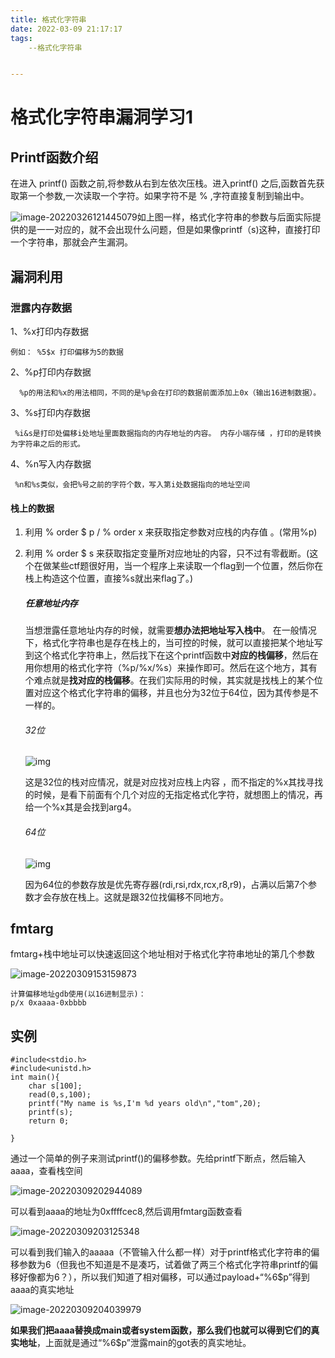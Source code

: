 ```yaml
---
title: 格式化字符串
date: 2022-03-09 21:17:17
tags:
    --格式化字符串


---
```


<!--more-->

# 格式化字符串漏洞学习1

## Printf函数介绍

在进入 printf()  函数之前,将参数从右到左依次压栈。进入printf()  之后,函数首先获取第一个参数,一次读取一个字符。如果字符不是    % ,字符直接复制到输出中。

![image-20220326121445079](https://s2.loli.net/2022/03/26/fyVuj7NP92DAtTg.png)如上图一样，格式化字符串的参数与后面实际提供的是一一对应的，就不会出现什么问题，但是如果像printf（s)这种，直接打印一个字符串，那就会产生漏洞。

## 漏洞利用

### 泄露内存数据

1、%x打印内存数据

    例如： %5$x 打印偏移为5的数据

 




2、%p打印内存数据

      %p的用法和%x的用法相同，不同的是%p会在打印的数据前面添加上0x（输出16进制数据）。

 




3、%s打印内存数据

     %i&s是打印处偏移i处地址里面数据指向的内存地址的内容。 内存小端存储 ，打印的是转换为字符串之后的形式。

 




4、%n写入内存数据

     %n和%s类似，会把%号之前的字符个数，写入第i处数据指向的地址空间


#### 栈上的数据

1. 利用 % order $ p / % order x 来获取指定参数对应栈的内存值 。(常用%p)

2. 利用 % order $ s 来获取指定变量所对应地址的内容，只不过有零截断。(这个在做某些ctf题很好用，当一个程序上来读取一个flag到一个位置，然后你在栈上构造这个位置，直接%s就出来flag了。)

   ##### 任意地址内存

    当想泄露任意地址内存的时候，就需要**想办法把地址写入栈中**。
    在一般情况下，格式化字符串也是存在栈上的，当可控的时候，就可以直接把某个地址写到这个格式化字符串上，然后找下在这个printf函数中**对应的栈偏移**，然后在用你想用的格式化字符（%p/%x/%s）来操作即可。然后在这个地方，其有个难点就是**找对应的栈偏移**。在我们实际用的时候，其实就是找栈上的某个位置对应这个格式化字符串的偏移，并且也分为32位于64位，因为其传参是不一样的。

   ###### 32位

   ![img](https://gitee.com/Rudesa/image/raw/master/img/20220309201502.png)

   这是32位的栈对应情况，就是对应找对应栈上内容 ，而不指定的%x其找寻找的时候，是看下前面有个几个对应的无指定格式化字符，就想图上的情况，再给一个%x其是会找到arg4。

   ###### 64位

   ![img](https://gitee.com/Rudesa/image/raw/master/img/20220309201604.png)

   因为64位的参数存放是优先寄存器(rdi,rsi,rdx,rcx,r8,r9)，占满以后第7个参数才会存放在栈上。这就是跟32位找偏移不同地方。

## fmtarg

fmtarg+栈中地址可以快速返回这个地址相对于格式化字符串地址的第几个参数

![image-20220309153159873](https://gitee.com/Rudesa/image/raw/master/img/20220309153200.png)

```
计算偏移地址gdb使用(以16进制显示)：
p/x 0xaaaa-0xbbbb
```



## 实例

```
#include<stdio.h>
#include<unistd.h>
int main(){
	char s[100];
	read(0,s,100);
	printf("My name is %s,I'm %d years old\n","tom",20);
	printf(s);
	return 0;

}
```

通过一个简单的例子来测试printf()的偏移参数。先给printf下断点，然后输入aaaa，查看栈空间

![image-20220309202944089](https://gitee.com/Rudesa/image/raw/master/img/20220309202944.png)

可以看到aaaa的地址为0xffffcec8,然后调用fmtarg函数查看

![image-20220309203125348](https://gitee.com/Rudesa/image/raw/master/img/20220309203125.png)

可以看到我们输入的aaaaa（不管输入什么都一样）对于printf格式化字符串的偏移参数为6（但我也不知道是不是凑巧，试着做了两三个格式化字符串printf的偏移好像都为6？），所以我们知道了相对偏移，可以通过payload+“%6$p”得到aaaa的真实地址

![image-20220309204039979](https://gitee.com/Rudesa/image/raw/master/img/20220309204040.png)

**如果我们把aaaa替换成main或者system函数，那么我们也就可以得到它们的真实地址**，上面就是通过“%6$p”泄露main的got表的真实地址。

